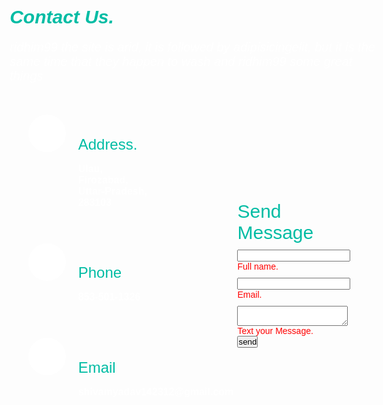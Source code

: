 <!DOCTYPE html>
<html>
  <head>
    <style>
    @import url('https:fonts.googleapis.com/css2?family=Poppins:wght@200;300;400;500;600;700;800;900&display=swap');
    *{
      margin: 0;
      padding: 0;
      box-sizing: border-box;
      font-family: 'Poppins', sans-serif;
    }
    .contact{
      position: relative;
      min-height: 100vh;
      padding: 50px  100px;
      display: flex;
      justify-content: center;
      align-items: center;
      flex-direction: column;
      background:  url(file:///A:/20230930_202527.jpg);
      background-size: cover;
    }
    .contact .ContactUs{
      font-style: italic;
      font-size: 20px;
    }
    .contact .ContactUs h1{
      color: #00bca4;
    }
    .contact .ContactUs p{
      color: white;
    }
    .contant .content{
      max-width: 800px;
      text-align: center;
    }
    .contant .content h2 {
      font-size: 36px;
      font-weight: 500;
      color: #ffff00;
    }.contant .content p{
      font-weight: 300;
      color: #fff;
    }
    .container{
      width: 100%;
      display: flex;
      justify-content: center;
      align-items: center;
      margin-top: 30px;
    }
    .container .contactInfo{
      width: 50%;
      display: flex;
      flex-direction: column;
    }
    .container .contactInfo .box{
      position: relative;
      padding: 20px 0px;
      display: flex;
    }
    .container .contactInfo .box .icon{
      min-width: 60px;
      height: 60px;
      background: #fff;
      display: flex;
      justify-content: center;
      align-items: center;
      border-radius: 50%;
      font-size: 22px;
    }
    .container .contactInfo .box .text{
      display: flex;
      margin-left: 20px;
      font-size: 16px;
      color: #fff;
      flex-direction: column;
      font-weight: 600;
    }
    .container .contactInfo .box .text h2{
      font-weight: 500;
      color: #00bca4;
    }
    .contactForm{
      width: 40%;
      padding: 40px;
      background: url(file:///A:/1696085576643.jpg);
    }
    .contactForm h3{
      font-size: 30px;
      color: #00bca4;
      font-weight: 50;
    }
    .contactForm .inputBox{
      position: relative;
      width: 100%;
      margin-top: 10px;
    }
    .contactForm .inputBox .input,
    .contactForm .inputBox texttarea{
      width: 300%;
      padding: 5px 0;
      font-size: 16px;
      margin: 10px 0;
      border: none;
      border-bottom: 2px solid #333;
      outline: none;
      resize: none;
    }
    .contactForm .inputBox span{
      position: relative;
      pointer-events: none;
      transition: 0.5%;
      color: red;
    }
    .contactForm .inputBox input:focus ~ span,
    .contactForm .inputBox input:valid ~ span,
    .contactForm .inputBox textarea:focus ~ span,
    .contactForm .inputBox textarea:valid ~ span{
      color: #e91e63;
      font-size: 12px;
      transform: translate(-55px);
    }
    .contactForm .inputBox input[type="submit"]{
      width: 100px;
      background: none;
      color: #fff;
      border: none;
      cursor: pointer;
      padding: 10px;
      font-size: 18px;
    }
    @import (max-width: 991px)
    {
      .contact
      {
        padding: 50px;
      }
      .container{
        flex-direction: column;
      }
      .container.contactInfo{
        margin-bottom: 40px;
      }
      .container.contactInfo,
      .contactForm
      {
        width: 100%;
      }
      .contactForm .inputBox input[type="submit"]{
        background: cyan;
      }
    }
    </style>
    <meta name="viewport" content="initial-scale=1.0">
    <title>Contact Us</title>
    <link rel="stylesheet" href="https://cdnjs.cloudflare.com/ajax/libs/font-awesome/6.4.2/css/all.min.css" integrity="sha512-z3gLpd7yknf1YoNbCzqRKc4qyor8gaKU1qmn+CShxbuBusANI9QpRohGBreCFkKxLhei6S9CQXFEbbKuqLg0DA=="
    crossorigin="anonymous" referrerpolicy="no-referrer">
    <link rel="stylesheet" type="text/css" href="style.css">
  </head>
  <body>
    <section class="contact">
      <div class="content">
        <div class="ContactUs">
          <h1>Contact Us.</h1>
          <p>ridhim99 the site is arid, it is followed by adipisicingelit, but it is the same time that
             they happen to wash and ridhim99 some great things</p>
        </div>
        <div class="container">
          <div class="contactInfo">
            <div class="box">
              <div class="icon"><i class="fa fa-map-marker" aria-hidden="true"></i></div>
              <div class="text">
                <h2>Address.</h2>
                <p>Ulau,<br>Firozabad,<br>Uttar-Pradesh,<br>283103</p>
              </div>
            </div>
            <div class="box">
              <div class="icon"><i class="fa fa-phone" aria-hidden="true"></i></div>
              <div class="text">
                <h2>Phone</h2>
                <p>853-501-1326</p>
              </div>
            </div>
            <div class="box">
              <div class="icon"><i class="fa fa-envelope" aria-hidden="true"></i></div>
              <div class="text">
                <h2>Email</h2>
                <p>shivamyadav142312@gmail.com</p>
              </div>
            </div>
          </div>
          <div class="contactForm">
            <form>
              <h3>Send Message</h3>
              <div class="inputBox">
                <input type="text" name="" required="required">
                <span>Full name.</span>
              </div>
              <div class="inputBox">
                <input type="text" name="" required="required">
                <span>Email.</span>
              </div>
              <div class="inputBox">
                <textarea required="required"></textarea>
                <span>Text your Message.</span>
              </div>
              <div class="input">
                <input type="submit" name="" value="send">
              </div>
            </form>
          </div>
        </div>
      </div>
    </section>
  </body>
</html>
